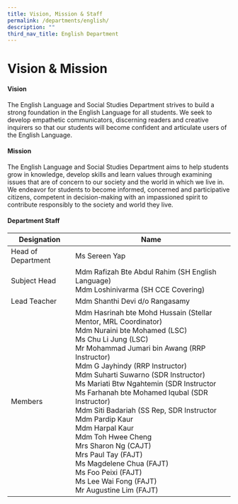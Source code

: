 ```yaml
---
title: Vision, Mission & Staff
permalink: /departments/english/
description: ""
third_nav_title: English Department
---
```

# Vision &amp; Mission

#### Vision
  
The English Language and Social Studies Department strives to build a strong foundation in the English Language for all students. We seek to develop empathetic communicators, discerning readers and creative inquirers so that our students will become confident and articulate users of the English Language.  
  

#### Mission

The English Language and Social Studies Department aims to help students grow in knowledge, develop skills and learn values through examining issues that are of concern to our society and the world in which we live in. We endeavor for students to become informed, concerned and participative citizens, competent in decision-making with an impassioned spirit to contribute responsibly to the society and world they live.


#### Department Staff

|     Designation    |        Name         |
|------------------|-----------------------------------------------------------------------------------------------------------------------------------------------------------------------------------------------------------------------------------------------------------------------------------------------------------------------------------------------------------------------------------------------------------------------------------------------------------------------------------------------------------------------------------------------------------------------------------------------------------------------------------------------------------------------------------------------------------------------------------------------|
| Head of Department |          Ms Sereen Yap               |
|    Subject Head    |                     Mdm Rafizah Bte Abdul Rahim  (SH English Language)<br>Mdm Loshinivarma (SH CCE Covering)                                    |
|     Lead Teacher   |          Mdm Shanthi Devi d/o Rangasamy<br>        |
|      Members       | Mdm Hasrinah bte Mohd Hussain (Stellar Mentor, MRL Coordinator)<br>Mdm Nuraini bte Mohamed (LSC)<br>Ms Chu Li Jung (LSC)<br> Mr Mohammad Jumari bin Awang (RRP Instructor)<br>Mdm G Jayhindy (RRP Instructor)<br>Mdm Suharti Suwarno (SDR Instructor)<br>Ms Mariati Btw Ngahtemin (SDR Instructor <br>Ms Farhanah bte Mohamed Iqubal (SDR Instructor)<br>Mdm Siti Badariah (SS Rep, SDR Instructor <br> Mdm Pardip Kaur<br>Mdm Harpal Kaur<br>Mdm Toh Hwee Cheng<br>Mrs Sharon Ng (CAJT)<br>Mrs Paul Tay (FAJT)<br>Ms Magdelene Chua (FAJT)<br>Ms Foo Peixi (FAJT)<br>Ms Lee Wai Fong (FAJT)<br>Mr Augustine Lim (FAJT)